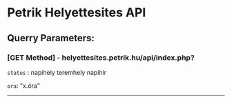 # Petrik Helyettesites API

## Querry Parameters:

### [GET Method] - helyettesites.petrik.hu/api/index.php?

``status`` : 
    napihely
    teremhely
    napihir
    
``ora``:
    "x.óra"

-------
